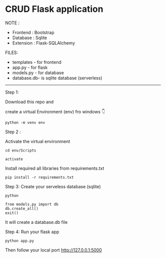 # CRUD Flask application 

NOTE :
- Frontend      : Bootstrap
- Database      :  Sqlite
- Extension     :  Flask-SQLAlchemy

FILES: 
 - templates - for frontend
 - app.py   - for flask
 - models.py - for database 
 - database.db- is sqlite database (serverless)


----------------

Step 1:

Download this repo and

create a virtual Environment (env) fro windows 👇

```
python -m venv env

```

Step 2 :

Activate the virtual environment 


```
cd env/Scripts
```

```
activate
```

Install required all libraries from requirements.txt


```
pip install -r requirements.txt

```


Step 3:
Create your serveless database (sqlite)

```
python

```

```
from models.py import db
db.create_all()
exit()

```

It will create a database.db file


Step 4:
Run your flask app 


```
python app.py

```

Then follow your local port http://127.0.0.1:5000 
 